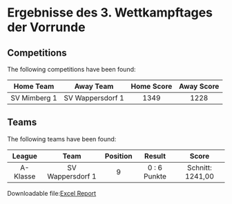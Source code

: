 



# Ergebnisse des 3. Wettkampftages der Vorrunde

## Competitions
The following competitions have been found:  

|Home Team|Away Team|Home Score|Away Score|
| :---: | :---: | :---: | :---: |
|SV Mimberg 1|SV Wappersdorf 1|1349|1228|
  

## Teams
The following teams have been found:  

|League|Team|Position|Result|Score|
| :---: | :---: | :---: | :---: | :---: |
|A-Klasse | SV Wappersdorf 1|9|0 : 6   Punkte|Schnitt:    1241,00|
  
  
Downloadable file:[Excel Report](files/report.xlsx)